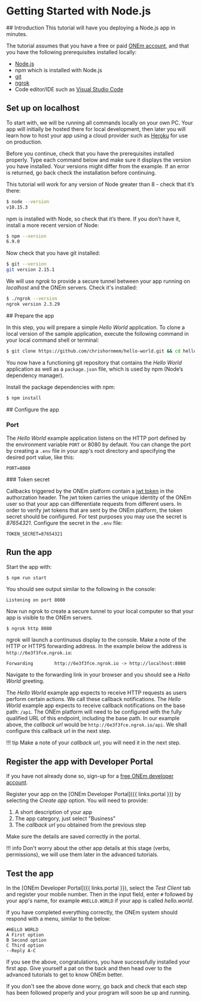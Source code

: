# Getting Started with Node.js

<!-- 1. Create a free [ONEm Developer Account](https://developer-portal.onem.zone/login) which requires a [Github](https://github.com/) account to login
1. Create a micro-app
<img src="/assets/create_app.jpg" width=350 style="float:right;margin-right:15px;" />

1. Setup app and user profile   
1. Clone a [Github](https://github.com/onem-developer) node.js template
1. To host your app use either [Heroku](https://heroku.com/) (online) or [ngrok](https://ngrok.com/) (local)

### Node.js templates contain

1. Node.js app folder
1. [Express](https://expressjs.com/en/starter/installing.html)
1. [PUG](https://pugjs.org/api/getting-started.html)
1. [onemsdk@latest](https://www.npmjs.com/package/onemsdk)
1. `.env` and `config.js` for port and other settings -->

<!-- Inline <img src="/assets/nodejs-new-pantone-black.png" width=50> With Reference Link -->
## Introduction
This tutorial will have you deploying a Node.js app in minutes.

The tutorial assumes that you have a free or paid [ONEm account]({{links.portal}}), and that you have the following prerequisites installed locally:

* <a href="https://nodejs.org/" target="_blank">Node.js</a>
* npm which is installed with Node.js
* <a href="https://github.com/" target="_blank">git</a>
* <a href="https://ngrok.com/download" target="_blank">ngrok</a>
* Code editor/IDE such as <a href="https://code.visualstudio.com/" target="_blank">Visual Studio Code</a>

## Set up on localhost

To start with, we will be running all commands locally on your own PC.  Your app will initially be hosted there for local development, then later you will learn how to host your app using a cloud provider such as <a href="https://https://devcenter.heroku.com/articles/getting-started-with-nodejs/" target="_blank">Heroku</a> for use on production.

Before you continue, check that you have the prerequisites installed properly. Type each command below and make sure it displays the version you have installed. Your versions might differ from the example. If an error is returned, go back check the installation before continuing.

This tutorial will work for any version of Node greater than 8 - check that it’s there:

```bash
$ node --version
v10.15.3
```

npm is installed with Node, so check that it’s there. If you don’t have it, install a more recent version of Node:

```bash
$ npm --version
6.9.0
```
Now check that you have git installed:

```bash
$ git --version
git version 2.15.1
```

We will use *ngrok* to provide a secure tunnel between your app running on *localhost* and the ONEm servers. Check it's installed:

```bash
$ ./ngrok --version
ngrok version 2.3.29
```

## Prepare the app

In this step, you will prepare a simple *Hello World* application.  To clone a local version of the sample application, execute the following command in your local command shell or terminal:

```bash
$ git clone https://github.com/chrishornmem/hello-world.git && cd hello-world
```

You now have a functioning git repository that contains the *Hello World* application as well as a `package.json` file, which is used by npm (Node’s dependency manager).

Install the package dependencies with npm:

```bash
$ npm install
```

## Configure the app

### Port

The *Hello World* example application listens on the HTTP port defined by the environment variable `PORT` or 8080 by default.  You can change the port by creating a `.env` file in your app's root directory and specifying the desired port value, like this:

```
PORT=8080
```

### Token secret

Callbacks triggered by the ONEm platform contain a [jwt token](https://tools.ietf.org/html/rfc7519) in the authorzation header.  The jwt token carries the unique identity of the ONEm user so that your app can differentiate requests from different users.  In order to verify jwt tokens that are sent by the ONEm platform, the token secret should be configured.  For test purposes you may use the secret is *87654321*.  Configure the secret in the `.env` file:

```
TOKEN_SECRET=87654321
```

## Run the app

Start the app with:

```bash
$ npm run start
```

You should see output similar to the following in the console:

```
Listening on port 8080
```

Now run ngrok to create a secure tunnel to your local computer so that your app is visible to the ONEm servers.

```
$ ngrok http 8080
```

ngrok will launch a continuous display to the console.  Make a note of the HTTP or HTTPS forwarding address.  In the example below the address is `http://6e3f3fce.ngrok.io`:

```
Forwarding        http://6e3f3fce.ngrok.io -> http://localhost:8080
```

Navigate to the forwarding link in your browser and you should see a *Hello World* greeting.

The *Hello World* example app expects to receive HTTP requests as users perform certain actions.  We call these callback notifications. The *Hello World* example app expects to receive callback notifications on the base path: `/api`.  The ONEm platform will need to be configured with the fully qualified URL of this endpoint, including the base path.  In our example above, the *callback url* would be `http://6e3f3fce.ngrok.io/api`.  We shall configure this callback url in the next step.

!!! tip
    Make a note of your *callback url*, you will need it in the next step.

## Register the app with Developer Portal

If you have not already done so, sign-up for a <a href="{{links.portal}}" target="_blank">free ONEm developer account</a>.

Register your app on the [ONEm Developer Portal]({{ links.portal }}) by selecting the *Create app* option.  You will need to provide:

1. A short description of your app
1. The app category, just select "Business"
1. The *callback url* you obtained from the previous step

Make sure the details are saved correctly in the portal.

!!! info
    Don't worry about the other app details at this stage (verbs, permissions), we will use them later in the advanced tutorials.

## Test the app

In the [ONEm Developer Portal]({{ links.portal }}), select the *Test Client* tab and register your mobile number. Then in the input field, enter `#` followed by your app's name, for example `#HELLO.WORLD` if your app is called *hello.world*.

If you have completed everything correctly, the ONEm system should respond with a menu, similar to the below:

```
#HELLO WORLD
A First option
B Second option
C Third option
--Reply A-C
```

If you see the above, congratulations, you have successfully installed your first app.  Give yourself a pat on the back and then head over to the advanced tutorials to get to know ONEm better.

If you don't see the above done worry, go back and check that each step has been followed properly and your program will soon be up and running.


